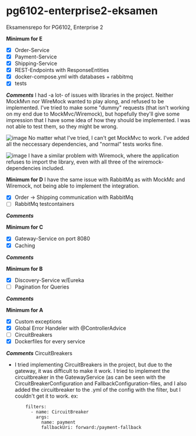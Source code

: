 # pg6102-enterprise2-eksamen
Eksamensrepo for PG6102, Enterprise 2

**Minimum for E**
- [x] Order-Service
- [x] Payment-Service
- [x] Shipping-Service
- [x] REST-Endpoints with ResponseEntities
- [x] docker-compose.yml with databases + rabbitmq
- [x] tests

***Comments***
I had -a lot- of issues with libraries in the project. Neither MockMvn nor WireMock wanted to play along, and refused to be implemented. I've tried to make some "dummy" requests (that isn't working on my end due to MockMvc/Wiremock), but hopefully they'll give some impression that I have some idea of how they should be implemented. I was not able to test them, so they might be wrong.

![image](https://user-images.githubusercontent.com/23049454/203850306-09a6e84f-7f72-4bff-9286-a8adf55538fe.png)
No matter what I've tried, I can't get MockMvc to work. I've added all the neccessary dependencies, and "normal" tests works fine. 

![image](https://user-images.githubusercontent.com/23049454/203857165-7780eec7-3e85-433e-87ce-2613cc937302.png)
I have a similar problem with Wiremock, where the application refuses to import the library, even with all three of the wiremock-dependencies included.

**Minimum for D**
I have the same issue with RabbitMq as with MockMc and Wiremock, not being able to implement the integration.
- [x] Order -> Shipping communication with RabbitMq
- [ ] RabbitMq testcontainers

***Comments***

**Minimum for C**
- [x] Gateway-Service on port 8080
- [x] Caching

***Comments***

**Minimum for B**
- [x] Discovery-Service w/Eureka
- [ ] Pagination for Queries

***Comments***

**Minimum for A**
- [x] Custom exceptions
- [x] Global Error Handeler with @ControllerAdvice
- [ ] CircuitBreakers
- [x] Dockerfiles for every service

***Comments***
CircuitBreakers
- I tried implementing CircuitBreakers in the project, but due to the gateway, it was difficult to make it work. I tried to implement the circuitbreaker in the GatewayService (as can be seen with the CircuitBreakerConfiguration and FallbackConfiguration-files, and I also added the circuitbreaker to the .yml of the config with the filter, but I couldn't get it to work. ex: 

          filters:
            - name: CircuitBreaker
              args:
                name: payment
                fallbackUri: forward:/payment-fallback
